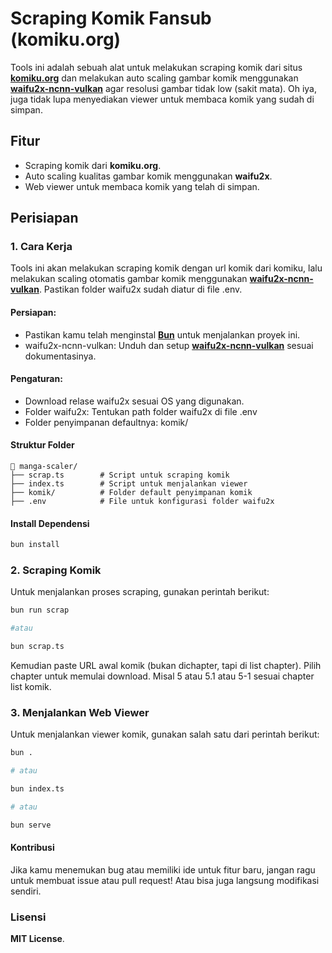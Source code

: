 # Scraping Komik Fansub (komiku.org)

Tools ini adalah sebuah alat untuk melakukan scraping komik dari situs **[komiku.org](https://komiku.org)** dan melakukan auto scaling gambar komik menggunakan **[waifu2x-ncnn-vulkan](https://github.com/nihui/waifu2x-ncnn-vulkan)** agar resolusi gambar tidak low (sakit mata). Oh iya, juga tidak lupa menyediakan viewer untuk membaca komik yang sudah di simpan.

## Fitur
- Scraping komik dari **komiku.org**.
- Auto scaling kualitas gambar komik menggunakan **waifu2x**.
- Web viewer untuk membaca komik yang telah di simpan.

## Perisiapan

### 1. Cara Kerja 
Tools ini akan melakukan scraping komik dengan url komik dari komiku, lalu melakukan scaling otomatis gambar komik menggunakan **[waifu2x-ncnn-vulkan](https://github.com/nihui/waifu2x-ncnn-vulkan)**. 
Pastikan folder waifu2x sudah diatur di file .env.

#### Persiapan:

- Pastikan kamu telah menginstal **[Bun](https://bun.sh)** untuk menjalankan proyek ini.
- waifu2x-ncnn-vulkan: Unduh dan setup **[waifu2x-ncnn-vulkan](https://github.com/nihui/waifu2x-ncnn-vulkan)** sesuai dokumentasinya.

#### Pengaturan:
- Download relase waifu2x sesuai OS yang digunakan.
- Folder waifu2x: Tentukan path folder waifu2x di file .env
- Folder penyimpanan defaultnya: komik/

#### Struktur Folder
```plaintext
📁 manga-scaler/
├── scrap.ts        # Script untuk scraping komik
├── index.ts        # Script untuk menjalankan viewer
├── komik/          # Folder default penyimpanan komik
├── .env            # File untuk konfigurasi folder waifu2x
```

#### Install Dependensi
``` bash
bun install
```

### 2. Scraping Komik
Untuk menjalankan proses scraping, gunakan perintah berikut:
```bash
bun run scrap

#atau

bun scrap.ts
```
Kemudian paste URL awal komik (bukan dichapter, tapi di list chapter). Pilih chapter untuk memulai download. Misal 5 atau 5.1 atau 5-1 sesuai chapter list komik.

### 3. Menjalankan Web Viewer
Untuk menjalankan viewer komik, gunakan salah satu dari perintah berikut:
```bash
bun .

# atau

bun index.ts

# atau

bun serve
```

#### Kontribusi
Jika kamu menemukan bug atau memiliki ide untuk fitur baru, jangan ragu untuk membuat issue atau pull request! Atau bisa juga langsung modifikasi sendiri.

### Lisensi
**MIT License**.